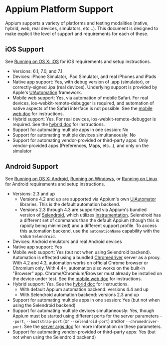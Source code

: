 # Appium Platform Support

Appium supports a variety of platforms and testing modalities (native,
hybrid, web, real devices, simulators, etc...). This document is designed to
make explicit the level of support and requirements for each of these.

## iOS Support

See [Running on OS X: iOS](running-on-osx#ios) for iOS requirements and setup instructions.

* Versions: 6.1, 7.0, and 7.1
* Devices: iPhone Simulator, iPad Simulator, and real iPhones and iPads
* Native app support: Yes, with debug version of .app (simulator),
  or correctly-signed .ipa (real devices). Underlying support is provided by
  Apple's [UIAutomation](https://developer.apple.com/library/ios/documentation/DeveloperTools/Reference/UIAutomationRef/_index.html) framework.
* Mobile web support: Yes, via automation of mobile Safari. For real devices,
  ios-webkit-remote-debugger is required, and automation of native aspects of
  the Safari interface is not possible. See the [mobile web doc](mobile-web) for instructions.
* Hybrid support: Yes. For real devices, ios-webkit-remote-debugger is
  required. See the [hybrid doc](hybrid) for instructions.
* Support for automating multiple apps in one session: No
* Support for automating multiple devices simultaneously: No
* Support for automating vendor-provided or third-party apps: Only
  vendor-provided apps (Preferences, Maps, etc...), and only on the simulator

## Android Support

See [Running on OS X: Android](running-on-osx#android), [Running on Windows](running-on-windows), or [Running on Linux](running-on-linux) for Android requirements and setup instructions.

* Versions: 2.3 and up
  * Versions 4.2 and up are supported via Appium's own [UiAutomator](http://developer.android.com/tools/help/uiautomator/index.html)
    libraries. This is the default automation backend.
  * Versions 2.3 through 4.3 are supported via Appium's bundled version of [Selendroid](http://selendroid.io),
    which utilizes [Instrumentation](http://developer.android.com/reference/android/app/Instrumentation.html).
    Selendroid has a different set of commands than the default Appium
    (though this is rapidly being minimized) and a different support profile.
    To access this automation backend, use the `automationName` capability
    with the value `Selendroid`.
* Devices: Android emulators and real Android devices
* Native app support: Yes
* Mobile web support: Yes (but not when using Selendroid backend). Automation
  is effected using a bundled [Chromedriver](https://code.google.com/p/selenium/wiki/ChromeDriver)
  server as a proxy. With 4.2 and 4.3, automation works on official Chrome
  browser or Chromium only. With 4.4+, automation also works on the built-in
  "Browser" app. Chrome/Chromium/Browser must already be installed on the
  device under test. See the [mobile web doc](mobile-web) for instructions.
* Hybrid support: Yes. See the [hybrid doc](hybrid) for instructions.
  * With default Appium automation backend: versions 4.4 and up
  * With Selendroid automation backend: versions 2.3 and up
* Support for automating multiple apps in one session: Yes (but not when
  using the Selendroid backend)
* Support for automating multiple devices simultaneously: Yes,
  though Appium must be started using different ports for the server
  parameters `--port`, `--bootstrap-port` (or `--selendroid-port`) and/or
  `--chromedriver-port`. See the [server args doc](server-args) for more information on these parameters.
* Support for automating vendor-provided or third-party apps: Yes (but not
  when using the Selendroid backend)
